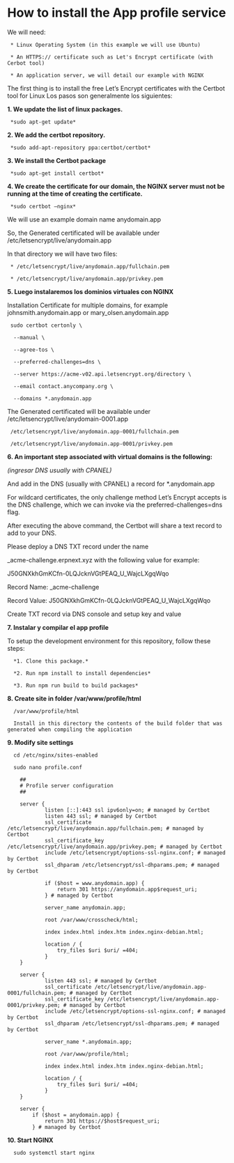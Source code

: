 # How to install the App profile service

We will need:

     * Linux Operating System (in this example we will use Ubuntu)

     * An HTTPS:// certificate such as Let's Encrypt certificate (with Cerbot tool)

     * An application server, we will detail our example with NGINX

The first thing is to install the free Let’s Encrypt certificates with the Certbot tool for Linux
Los pasos son generalmente los siguientes:

**1. We update the list of linux packages.**

     *sudo apt-get update*

**2. We add the certbot repository.**

     *sudo add-apt-repository ppa:certbot/certbot*

**3. We install the Certbot package**

     *sudo apt-get install certbot*

**4. We create the certificate for our domain, the NGINX server must not be running at the time of creating the certificate.**

     *sudo certbot –nginx*

We will use an example domain name anydomain.app

So, the Generated certificated will be available under /etc/letsencrypt/live/anydomain.app

In that directory we will have two files:

     * /etc/letsencrypt/live/anydomain.app/fullchain.pem

     * /etc/letsencrypt/live/anydomain.app/privkey.pem

**5. Luego instalaremos los dominios virtuales con NGINX**

Installation Certificate for multiple domains, for example johnsmith.anydomain.app or mary_olsen.anydomain.app

     sudo certbot certonly \

      --manual \

      --agree-tos \

      --preferred-challenges=dns \

      --server https://acme-v02.api.letsencrypt.org/directory \

      --email contact.anycompany.org \

      --domains *.anydomain.app

The Generated certificated will be available under /etc/letsencrypt/live/anydomain-0001.app

     /etc/letsencrypt/live/anydomain.app-0001/fullchain.pem

     /etc/letsencrypt/live/anydomain.app-0001/privkey.pem

**6. An important step associated with virtual domains is the following:**

*(ingresar DNS usually with CPANEL)*

And add in the DNS (usually with CPANEL) a record for *.anydomain.app

For wildcard certificates, the only challenge method Let’s Encrypt accepts is the DNS challenge, which we can invoke via the preferred-challenges=dns flag.

After executing the above command, the Certbot will share a text record to add to your DNS.

Please deploy a DNS TXT record under the name

_acme-challenge.erpnext.xyz with the following value for example:

J50GNXkhGmKCfn-0LQJcknVGtPEAQ_U_WajcLXgqWqo

Record Name: _acme-challenge

Record Value: J50GNXkhGmKCfn-0LQJcknVGtPEAQ_U_WajcLXgqWqo

Create TXT record via DNS console and setup key and value

**7. Instalar y compilar el app profile**

   To setup the development environment for this repository, follow these steps:

      *1. Clone this package.*

      *2. Run npm install to install dependencies*

      *3. Run npm run build to build packages*

**8. Create site in folder /var/www/profile/html**

      /var/www/profile/html

      Install in this directory the contents of the build folder that was generated when compiling the application

**9. Modify site settings**
      
      cd /etc/nginx/sites-enabled
      
      sudo nano profile.conf

        ##
        # Profile server configuration
        ##

        server {
                listen [::]:443 ssl ipv6only=on; # managed by Certbot
                listen 443 ssl; # managed by Certbot
                ssl_certificate /etc/letsencrypt/live/anydomain.app/fullchain.pem; # managed by Certbot
                ssl_certificate_key /etc/letsencrypt/live/anydomain.app/privkey.pem; # managed by Certbot
                include /etc/letsencrypt/options-ssl-nginx.conf; # managed by Certbot
                ssl_dhparam /etc/letsencrypt/ssl-dhparams.pem; # managed by Certbot

                if ($host = www.anydomain.app) {
                    return 301 https://anydomain.app$request_uri;
                } # managed by Certbot

                server_name anydomain.app;

                root /var/www/crosscheck/html;

                index index.html index.htm index.nginx-debian.html;

                location / {
                    try_files $uri $uri/ =404;
                }
        }

        server {
                listen 443 ssl; # managed by Certbot
                ssl_certificate /etc/letsencrypt/live/anydomain.app-0001/fullchain.pem; # managed by Certbot
                ssl_certificate_key /etc/letsencrypt/live/anydomain.app-0001/privkey.pem; # managed by Certbot
                include /etc/letsencrypt/options-ssl-nginx.conf; # managed by Certbot
                ssl_dhparam /etc/letsencrypt/ssl-dhparams.pem; # managed by Certbot

                server_name *.anydomain.app;

                root /var/www/profile/html;

                index index.html index.htm index.nginx-debian.html;

                location / {
                    try_files $uri $uri/ =404;
                }
        }

        server {
            if ($host = anydomain.app) {
                return 301 https://$host$request_uri;
            } # managed by Certbot

**10. Start NGINX**

      sudo systemctl start nginx


